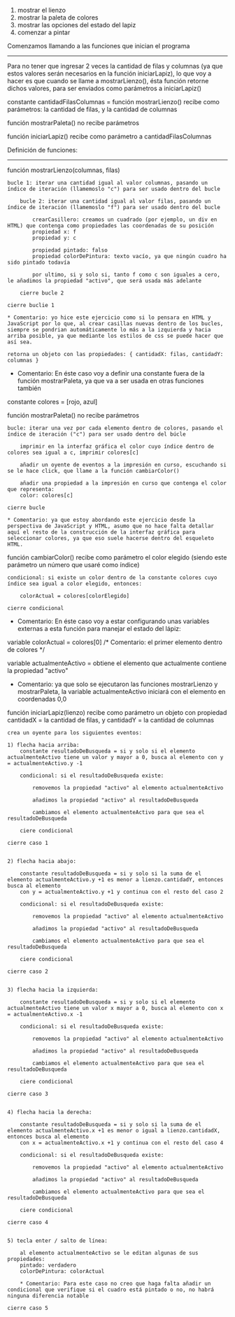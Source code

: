 1) mostrar el lienzo
2) mostrar la paleta de colores
3) mostrar las opciones del estado del lapiz
4) comenzar a pintar



Comenzamos llamando a las funciones que inician el programa

-------

Para no tener que ingresar 2 veces la cantidad de filas y columnas (ya que estos valores serán necesarios en la función iniciarLapiz),
lo que voy a hacer es que cuando se llame a mostrarLienzo(), ésta función retorne dichos valores, para ser enviados como parámetros
a iniciarLapiz()

constante cantidadFilasColumnas = función mostrarLienzo() recibe como parámetros: la cantidad de filas, y la cantidad de columnas

función mostrarPaleta() no recibe parámetros

función iniciarLapiz() recibe como parámetro a cantidadFilasColumnas



Definición de funciones:

------

función mostrarLienzo(columnas, filas)

    bucle 1: iterar una cantidad igual al valor columnas, pasando un índice de iteración (llamemoslo "c") para ser usado dentro del bucle

        bucle 2: iterar una cantidad igual al valor filas, pasando un índice de iteración (llamemoslo "f") para ser usado dentro del bucle

            crearCasillero: creamos un cuadrado (por ejemplo, un div en HTML) que contenga como propiedades las coordenadas de su posición
            propiedad x: f
            propiedad y: c

            propiedad pintado: falso
            propiedad colorDePintura: texto vacío, ya que ningún cuadro ha sido pintado todavía

            por ultimo, si y solo si, tanto f como c son iguales a cero, le añadimos la propiedad "activo", que será usada más adelante

        cierre bucle 2
    
    cierre buclie 1

    * Comentario: yo hice este ejercicio como si lo pensara en HTML y JavaScript por lo que, al crear casillas nuevas dentro de los bucles, siempre se pondrian automáticamente lo más a la izquierda y hacia arriba posible, ya que mediante los estilos de css se puede hacer que así sea.

    retorna un objeto con las propiedades: { cantidadX: filas, cantidadY: columnas }



* Comentario: En éste caso voy a definir una constante fuera de la función mostrarPaleta, ya que va a ser usada en otras funciones también

constante colores = [rojo, azul]

función mostrarPaleta() no recibe parámetros

    bucle: iterar una vez por cada elemento dentro de colores, pasando el índice de iteración ("c") para ser usado dentro del búcle

        imprimir en la interfaz gráfica el color cuyo índice dentro de colores sea igual a c, imprimir colores[c]

        añadir un oyente de eventos a la impresión en curso, escuchando si se le hace click, que llame a la función cambiarColor()

        añadir una propiedad a la impresión en curso que contenga el color que representa:
        color: colores[c]

    cierre bucle

    * Comentario: ya que estoy abordando este ejercicio desde la perspectiva de JavaScript y HTML, asumo que no hace falta detallar  aquí el resto de la construcción de la interfaz gráfica para seleccionar colores, ya que eso suele hacerse dentro del esqueleto HTML.



función cambiarColor() recibe como parámetro el color elegido (siendo este parámetro un número que usaré como índice)

    condicional: si existe un color dentro de la constante colores cuyo índice sea igual a color elegido, entonces:

        colorActual = colores[colorElegido]

    cierre condicional



* Comentario: En éste caso voy a estar configurando unas variables externas a esta función para manejar el estado del lápiz:

variable colorActual = colores[0] /* Comentario: el primer elemento dentro de colores */

variable actualmenteActivo = obtiene el elemento que actualmente contiene la propiedad "activo"

* Comentario: ya que solo se ejecutaron las funciones mostrarLienzo y mostrarPaleta, la variable actualmenteActivo iniciará con el elemento en coordenadas 0,0



función iniciarLapiz(lienzo) recibe como parámetro un objeto con propiedad cantidadX = la cantidad de filas, y cantidadY = la cantidad de columnas

    crea un oyente para los siguientes eventos:

    1) flecha hacia arriba:
        constante resultadoDeBusqueda = si y solo si el elemento actualmenteActivo tiene un valor y mayor a 0, busca al elemento con y = actualmenteActivo.y -1

        condicional: si el resultadoDeBusqueda existe:

            removemos la propiedad "activo" al elemento actualmenteActivo

            añadimos la propiedad "activo" al resultadoDeBusqueda

            cambiamos el elemento actualmenteActivo para que sea el resultadoDeBusqueda

        ciere condicional
    
    cierre caso 1


    2) flecha hacia abajo:

        constante resultadoDeBusqueda = si y solo si la suma de el elemento actualmenteActivo.y +1 es menor a lienzo.cantidadY, entonces busca al elemento 
        con y = actualmenteActivo.y +1 y continua con el resto del caso 2

        condicional: si el resultadoDeBusqueda existe:

            removemos la propiedad "activo" al elemento actualmenteActivo

            añadimos la propiedad "activo" al resultadoDeBusqueda

            cambiamos el elemento actualmenteActivo para que sea el resultadoDeBusqueda

        ciere condicional
    
    cierre caso 2


    3) flecha hacia la izquierda:

        constante resultadoDeBusqueda = si y solo si el elemento actualmenteActivo tiene un valor x mayor a 0, busca al elemento con x = actualmenteActivo.x -1

        condicional: si el resultadoDeBusqueda existe:

            removemos la propiedad "activo" al elemento actualmenteActivo

            añadimos la propiedad "activo" al resultadoDeBusqueda

            cambiamos el elemento actualmenteActivo para que sea el resultadoDeBusqueda

        ciere condicional
    
    cierre caso 3


    4) flecha hacia la derecha:

        constante resultadoDeBusqueda = si y solo si la suma de el elemento actualmenteActivo.x +1 es menor o igual a lienzo.cantidadX, entonces busca al elemento 
        con x = actualmenteActivo.x +1 y continua con el resto del caso 4

        condicional: si el resultadoDeBusqueda existe:

            removemos la propiedad "activo" al elemento actualmenteActivo

            añadimos la propiedad "activo" al resultadoDeBusqueda

            cambiamos el elemento actualmenteActivo para que sea el resultadoDeBusqueda

        ciere condicional
    
    cierre caso 4


    5) tecla enter / salto de línea:

        al elemento actualmenteActivo se le editan algunas de sus propiedades:
        pintado: verdadero
        colorDePintura: colorActual

        * Comentario: Para este caso no creo que haga falta añadir un condicional que verifique si el cuadro está pintado o no, no habrá ninguna diferencia notable
    
    cierre caso 5
